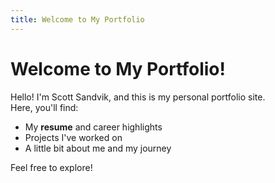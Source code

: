 ```yaml
---
title: Welcome to My Portfolio
---
```


# Welcome to My Portfolio!

Hello! I'm Scott Sandvik, and this is my personal portfolio site.  
Here, you'll find:
- My **resume** and career highlights  
- Projects I've worked on  
- A little bit about me and my journey  

Feel free to explore!
